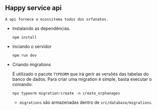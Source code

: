 ## Happy service api
    A api fornece o ecossitema todos dos orfanatos. 
    
- Instalando as dependências.
    ````npm
    npm install 
    ````

- Inciando o servidor
    ```npm
    npm run dev
    ```
   
- Criando migrations
    
    É utilizado o pacote `TYPEORM` que irá gerir as versões das tabelas do banco de dados.
    Para criar uma migration é simple, basta executar o comando: 
    ```npm
    npx typeorm migration:create -n create_orphanages
    ```
  
    - `migrations` são armazenadas dentro de `src/database/migrations`.
    
    